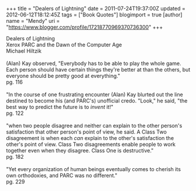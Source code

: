 +++
title = "Dealers of Lightning"
date = 2011-07-24T19:37:00Z
updated = 2012-06-12T18:12:45Z
tags = ["Book Quotes"]
blogimport = true 
[author]
	name = "Mendy"
	uri = "https://www.blogger.com/profile/17218770969370736300"
+++

Dealers of Lightning
<br />Xerox PARC and the Dawn of the Computer Age
<br />Michael Hiltzik
<br />
<br />(Alan) Kay observed, "Everybody has to be able to play the whole game. Each person should have certain things they're better at than the others, but everyone should be pretty good at everything."
<br />pg. 116
<br />
<br />"In the course of one frustrating encounter (Alan) Kay blurted out the line destined to become his (and PARC's) unofficial credo. "Look," he said, "the best way to predict the future is to <span style="font-style: italic;">invent </span>it!"
<br />pg. 122
<br />
<br />"when two people disagree and neither can explain to the other person's satisfaction that other person's point of view, he said. A Class Two disagreement is when each <span style="font-style: italic;">can</span> explain to the other's satisfaction the other's point of view. Class Two disagreements enable people to work together even when they disagree. Class One is destructive."
<br />pg. 182
<br />
<br />"Yet every organization of human beings eventually comes to cherish its own orthodoxies, and PARC was no different."
<br />pg. 229
<br />
<br />
